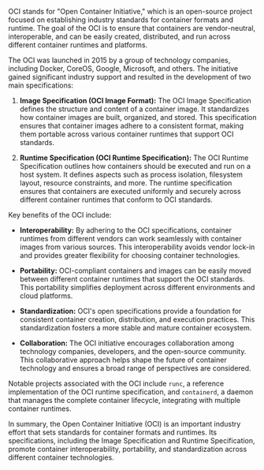 OCI stands for "Open Container Initiative," which is an open-source project focused on establishing industry standards for container formats and runtime. The goal of the OCI is to ensure that containers are vendor-neutral, interoperable, and can be easily created, distributed, and run across different container runtimes and platforms.

The OCI was launched in 2015 by a group of technology companies, including Docker, CoreOS, Google, Microsoft, and others. The initiative gained significant industry support and resulted in the development of two main specifications:

1. **Image Specification (OCI Image Format):**
   The OCI Image Specification defines the structure and content of a container image. It standardizes how container images are built, organized, and stored. This specification ensures that container images adhere to a consistent format, making them portable across various container runtimes that support OCI standards.

2. **Runtime Specification (OCI Runtime Specification):**
   The OCI Runtime Specification outlines how containers should be executed and run on a host system. It defines aspects such as process isolation, filesystem layout, resource constraints, and more. The runtime specification ensures that containers are executed uniformly and securely across different container runtimes that conform to OCI standards.

Key benefits of the OCI include:

- **Interoperability:** By adhering to the OCI specifications, container runtimes from different vendors can work seamlessly with container images from various sources. This interoperability avoids vendor lock-in and provides greater flexibility for choosing container technologies.

- **Portability:** OCI-compliant containers and images can be easily moved between different container runtimes that support the OCI standards. This portability simplifies deployment across different environments and cloud platforms.

- **Standardization:** OCI's open specifications provide a foundation for consistent container creation, distribution, and execution practices. This standardization fosters a more stable and mature container ecosystem.

- **Collaboration:** The OCI initiative encourages collaboration among technology companies, developers, and the open-source community. This collaborative approach helps shape the future of container technology and ensures a broad range of perspectives are considered.

Notable projects associated with the OCI include `runc`, a reference implementation of the OCI runtime specification, and `containerd`, a daemon that manages the complete container lifecycle, integrating with multiple container runtimes.

In summary, the Open Container Initiative (OCI) is an important industry effort that sets standards for container formats and runtimes. Its specifications, including the Image Specification and Runtime Specification, promote container interoperability, portability, and standardization across different container technologies.